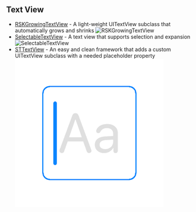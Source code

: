 ## Text View

* [RSKGrowingTextView](https://github.com/ruslanskorb/RSKGrowingTextView) - A light-weight UITextView subclass that automatically grows and shrinks
![RSKGrowingTextView](https://raw.githubusercontent.com/ruslanskorb/RSKGrowingTextView/master/RSKGrowingTextViewExample/RSKGrowingTextViewExample.gif)
* [SelectableTextView](https://github.com/jhurray/SelectableTextView) - A text view that supports selection and expansion
![SelectableTextView](https://raw.githubusercontent.com/jhurray/SelectableTextView/master/Resources/SelectableTextViewDemo1.gif)
* [STTextView](https://github.com/onl1ner/STTextView) - An easy and clean framework that adds a custom UITextView subclass with a needed placeholder property
![STTextView](https://raw.githubusercontent.com/onl1ner/onl1ner/master/Resources/STTextView/logo.gif)
